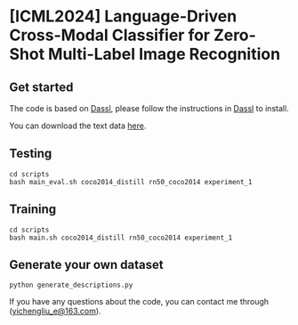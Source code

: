 [ICML2024] Language-Driven Cross-Modal Classifier for Zero-Shot Multi-Label Image Recognition
===

## Get started
The code is based on [Dassl](https://github.com/KaiyangZhou/Dassl.pytorch), please follow the instructions in [Dassl](https://github.com/KaiyangZhou/Dassl.pytorch) to install.

You can download the text data [here](https://pan.quark.cn/s/dfca05fd6e96).
## Testing
```
cd scripts
bash main_eval.sh coco2014_distill rn50_coco2014 experiment_1
```

## Training
```
cd scripts  
bash main.sh coco2014_distill rn50_coco2014 experiment_1
```

## Generate your own dataset
```
python generate_descriptions.py
```

If you have any questions about the code, you can contact me through (yichengliu_e@163.com).
